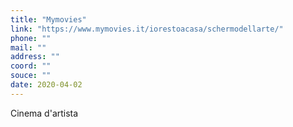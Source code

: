 ```yaml
---
title: "Mymovies"
link: "https://www.mymovies.it/iorestoacasa/schermodellarte/"
phone: ""
mail: ""
address: ""
coord: ""
souce: ""
date: 2020-04-02
---
```


Cinema d'artista
